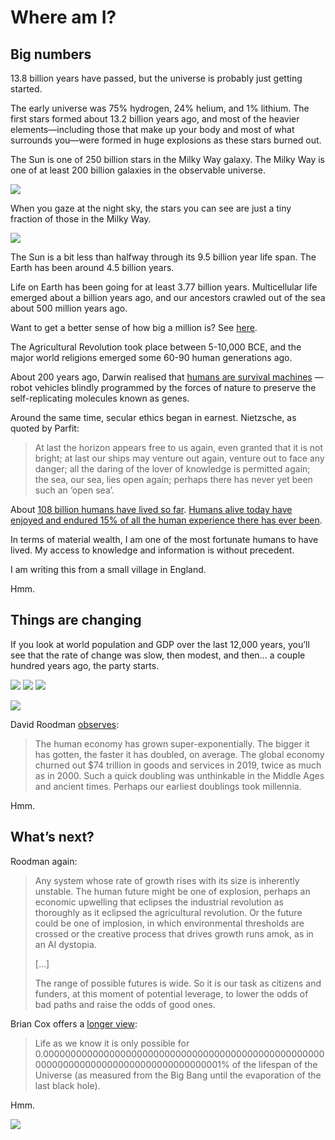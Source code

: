 # Where am I?

## Big numbers
13.8 billion years have passed, but the universe is probably just getting started.

The early universe was 75% hydrogen, 24% helium, and 1% lithium. The first stars formed about 13.2 billion years ago, and most of the heavier elements—including those that make up your body and most of what surrounds you—were formed in huge explosions as these stars burned out.

The Sun is one of 250 billion stars in the Milky Way galaxy. The Milky Way is one of at least 200 billion galaxies in the observable universe. 

![](../images/DA333F9C-A797-41CF-A36C-B8A39ACAE761-4902-00002D1249AE8CF2/xdf-full.jpg)

When you gaze at the night sky, the stars you can see are just a tiny fraction of those in the Milky Way.

![](../images/DB385CC0-B6AD-4E33-8003-A5B3A1410268-26802-0000A16DCD662BA9/EwDaiT9WEAEEvxV.jpg)

The Sun is a bit less than halfway through its 9.5 billion year life span. The Earth has been around 4.5 billion years.

Life on Earth has been going for at least 3.77 billion years. Multicellular life emerged about a billion years ago, and our ancestors crawled out of the sea about 500 million years ago.

Want to get a better sense of how big a million is? See [here](https://waitbutwhy.com/2014/11/from-1-to-1000000.html).

The Agricultural Revolution took place between 5-10,000 BCE, and the major world religions emerged some 60-90 human generations ago. 

About 200 years ago, Darwin realised that [humans are survival machines](richard-dawkins.md) —robot vehicles blindly programmed by the forces of nature to preserve the self-replicating molecules known as genes. 

Around the same time, secular ethics began in earnest. Nietzsche, as quoted by Parfit:

> At last the horizon appears free to us again, even granted that it is not bright; at last our ships may venture out again, venture out to face any danger; all the daring of the lover of knowledge is permitted again; the sea, our sea, lies open again; perhaps there has never yet been such an ‘open sea’.

About [108 billion humans have lived so far](https://www.prb.org/howmanypeoplehaveeverlivedonearth/). [Humans alive today have enjoyed and endured 15% of all the human experience there has ever been](https://www.lesswrong.com/posts/SwBEJapZNzWFifLN6/the-funnel-of-human-experience).

In terms of material wealth, I am one of the most fortunate humans to have lived. My access to knowledge and information is without precedent.

I am writing this from a small village in England.

Hmm.

## Things are changing
If you look at world population and GDP over the last 12,000 years, you’ll see that the rate of change was slow, then modest, and then... a couple hundred years ago, the party starts.

![](../images/F9646A35-F165-4922-ABF9-F02FFC7162DE-4902-00002A0AB9344576/64E3CB51-5C3D-4F94-B846-4937AC0B2521.png)
![](../images/5CD820E9-1E36-4403-B59A-832E3C5FF836-4902-00002AC09B7220F0/9056D6A8-B78A-41BA-AF7D-4BF0456148FD.png)
![](../images/FF9CFF29-5A04-467B-8C12-1307887C0C12-4902-00002ADE7E22C1EC/B2F86D08-4917-48D7-8380-5F4A5C9A84C6.png)

![](../images/7884A79A-2BA0-4EEA-A81E-56C7BAE5234F-4902-00002B01CA4A19EC/8CA984DD-900A-4B13-B83F-1E09D234A7AE.png)

David Roodman [observes](https://www.openphilanthropy.org/blog/modeling-human-trajectory):

> The human economy has grown super-exponentially. The bigger it has gotten, the faster it has doubled, on average. The global economy churned out $74 trillion in goods and services in 2019, twice as much as in 2000. Such a quick doubling was unthinkable in the Middle Ages and ancient times. Perhaps our earliest doublings took millennia.

Hmm.

## What’s next?
Roodman again:

> Any system whose rate of growth rises with its size is inherently unstable. The human future might be one of explosion, perhaps an economic upwelling that eclipses the industrial revolution as thoroughly as it eclipsed the agricultural revolution. Or the future could be one of implosion, in which environmental thresholds are crossed or the creative process that drives growth runs amok, as in an AI dystopia.
> 
> […]
> 
> The range of possible futures is wide. So it is our task as citizens and funders, at this moment of potential leverage, to lower the odds of bad paths and raise the odds of good ones.

Brian Cox offers a [longer view](https://www.youtube.com/watch?v=uD4izuDMUQA):

> Life as we know it is only possible for 0.0000000000000000000000000000000000000000000000000000000000000000000000000000000000001% of the lifespan of the Universe (as measured from the Big Bang until the evaporation of the last black hole).

Hmm.

![](../images/1A756F9D-CAEC-41CE-83B6-2E55ADD3F85D-26802-0000A17DDEECC934/1024px-The_Earth_seen_from_Apollo_17.jpg)

<!-- #web/misc -->

<!-- {BearID:where-am-i.md} -->
